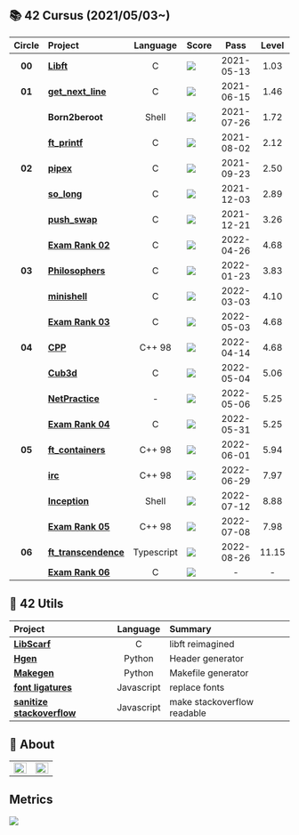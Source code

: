 ## :books: 42 Cursus (2021/05/03~)

| Circle | Project                                                                    | Language | Score                                                                            |    Pass    | Level |
| :----: | :------------------------------------------------------------------------- | :------: | :------------------------------------------------------------------------------- | :--------: | :---: |
| **00** | [**Libft**](https://github.com/42cursus-youkim/Rank00-libft)               |    C     | ![](https://badge42.vercel.app/api/v2/cl1pqrsvk005409ml9e9fk7av/project/2166523) | 2021-05-13 | 1.03  |
| **01** | [**get_next_line**](https://github.com/42cursus-youkim/Rank01-gnl)         |    C     | ![](https://badge42.vercel.app/api/v2/cl1pqrsvk005409ml9e9fk7av/project/2172194) | 2021-06-15 | 1.46  |
|        | **Born2beroot**                                                            |   Shell  | ![](https://badge42.vercel.app/api/v2/cl1pqrsvk005409ml9e9fk7av/project/2178387) | 2021-07-26 | 1.72  |
|        | [**ft_printf**](https://github.com/42cursus-youkim/Rank01-ft_printf)       |    C     | ![](https://badge42.vercel.app/api/v2/cl1pqrsvk005409ml9e9fk7av/project/2172193) | 2021-08-02 | 2.12  |
| **02** | [**pipex**](https://github.com/42cursus-youkim/Rank02-pipex)               |    C     | ![](https://badge42.vercel.app/api/v2/cl1pqrsvk005409ml9e9fk7av/project/2276917) | 2021-09-23 | 2.50  |
|        | [**so_long**](https://github.com/42cursus-youkim/Rank02-so_long)           |    C     | ![](https://badge42.vercel.app/api/v2/cl1pqrsvk005409ml9e9fk7av/project/2270822) | 2021-12-03 | 2.89  |
|        | [**push_swap**](https://github.com/42cursus-youkim/Rank02-push_swap)       |    C     | ![](https://badge42.vercel.app/api/v2/cl1pqrsvk005409ml9e9fk7av/project/2270812) | 2021-12-21 | 3.26  |
|        | [**Exam Rank 02**](https://github.com/42cursus-youkim/exam-02)             |    C     | ![](https://badge42.vercel.app/api/v2/cl1pqrsvk005409ml9e9fk7av/project/2439361) | 2022-04-26 | 4.68  |
| **03** | [**Philosophers**](https://github.com/42cursus-youkim/Rank03-philosophers) |    C     | ![](https://badge42.vercel.app/api/v2/cl1pqrsvk005409ml9e9fk7av/project/2444997) | 2022-01-23 | 3.83  |
|        | [**minishell**](https://github.com/42cursus-youkim/Rank03-minishell)       |    C     | ![](https://badge42.vercel.app/api/v2/cl1pqrsvk005409ml9e9fk7av/project/2484945) | 2022-03-03 | 4.10  |
|        | [**Exam Rank 03**](https://github.com/42cursus-youkim/exam-03)             |    C     | ![](https://badge42.vercel.app/api/v2/cl1pqrsvk005409ml9e9fk7av/project/2572704) | 2022-05-03 | 4.68  |
| **04** | [**CPP**](https://github.com/42cursus-youkim/Rank04-CPP-Modules)           |  C++ 98  | ![](https://badge42.vercel.app/api/v2/cl1pqrsvk005409ml9e9fk7av/project/2561337) | 2022-04-14 | 4.68  |
|        | [**Cub3d**](https://github.com/cub3d-project-Backrooms/Rank04-cub3d)       |    C     | ![](https://badge42.vercel.app/api/v2/cl1pqrsvk005409ml9e9fk7av/project/2522070) | 2022-05-04 | 5.06  |
|        | [**NetPractice**](https://github.com/42cursus-youkim/netpractice)          |    -     | ![](https://badge42.vercel.app/api/v2/cl1pqrsvk005409ml9e9fk7av/project/2580588) | 2022-05-06 | 5.25  |
|        | [**Exam Rank 04**](https://github.com/42cursus-youkim/exam-04)             |    C     | ![](https://badge42.vercel.app/api/v2/cl1pqrsvk005409ml9e9fk7av/project/2580587) | 2022-05-31 | 5.25  |
| **05** | [**ft_containers**](https://github.com/42cursus-youkim/containers)         |  C++ 98  | ![](https://badge42.vercel.app/api/v2/cl1pqrsvk005409ml9e9fk7av/project/2583178) | 2022-06-01 | 5.94  |
|        | [**irc**](https://github.com/exciting-IRC/IRC)                             |  C++ 98  | ![](https://badge42.vercel.app/api/v2/cl1pqrsvk005409ml9e9fk7av/project/2607877) | 2022-06-29 | 7.97  |
|        | [**Inception**](https://github.com/42cursus-youkim/inception)              |   Shell  | ![](https://badge42.vercel.app/api/v2/cl1pqrsvk005409ml9e9fk7av/project/2583180) | 2022-07-12 | 8.88  |
|        | [**Exam Rank 05**](https://github.com/42cursus-youkim/exam-05)             |    C++ 98  | ![](https://badge42.vercel.app/api/v2/cl1pqrsvk005409ml9e9fk7av/project/2606736) | 2022-07-08 | 7.98  |
| **06** | [**ft_transcendence**](https://github.com/exciting-transcendence/transcendence)         | Typescript | ![](https://badge42.vercel.app/api/v2/cl1pqrsvk005409ml9e9fk7av/project/2661237) | 2022-08-26 | 11.15 |
|        | [**Exam Rank 06**](https://github.com/42cursus-youkim/exam-06)             |     C      | ![](https://badge42.vercel.app/api/v2/cl1pqrsvk005409ml9e9fk7av/project/2661236) | - |   -   |

## :wrench: 42 Utils

| Project                                                                                         |  Language  | Summary                     |
| :---------------------------------------------------------------------------------------------- | :--------: | :-------------------------- |
| [**LibScarf**](https://github.com/42cursus-youkim/Rank00-libscarf)                              |     C      | libft reimagined            |
| [**Hgen**](https://github.com/scarf005/hgen)                                                    |   Python   | Header generator            |
| [**Makegen**](https://github.com/scarf005/makegen)                                              |   Python   | Makefile generator          |
| [**font ligatures**](https://gist.github.com/scarf005/4b29a33f8478d8a0a543a4943bcf3cfb)         | Javascript | replace fonts               |
| [**sanitize stackoverflow**](https://gist.github.com/scarf005/0bf5f4512fd69c85e150523ab18f830a) | Javascript | make stackoverflow readable |

## :bookmark: About

<table>
  <tr>
    <td valign="top" width="50%">
      <img src="https://badge42.vercel.app/api/v2/cl1pqrsvk005409ml9e9fk7av/stats?cursusId=21&coalitionId=87" align="left" style="width: 100%">
    </td>
    <td valign="top" width="50%">
      <img src="https://github-readme-stats.vercel.app/api?username=scarf005&show_icons=true&theme=monokai" align="left" style="width: 100%"/>
    </td>
  <tr/>
</table>

## Metrics

[<img src="https://gist.githubusercontent.com/scarf005/cc4f487f63e3f76e60106902f873a76b/raw/66ab56f35a770cfaaf1605b8b53fc1d8d8fce6d4/cursus_metrics.svg"></img>](#)
